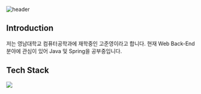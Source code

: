 ![header](https://capsule-render.vercel.app/api?type=waving&color=gradient&height=300&section=header&text=Welcome-JYhub&fontSize=90)

## Introduction
저는 영남대학교 컴퓨터공학과에 재학중인 고준영이라고 합니다.
현재 Web Back-End분야에 관심이 있어 Java 및 Spring을 공부중입니다.

## Tech Stack
<img src="https://img.shields.io/badge/Java-#F80000style=for-the-badge&logo=oracle&logoColor=black">
